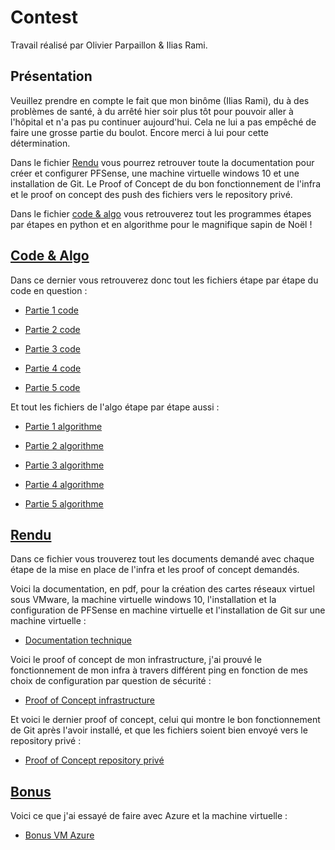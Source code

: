 # Contest

Travail réalisé par Olivier Parpaillon & Ilias Rami.

## Présentation

Veuillez prendre en compte le fait que mon binôme (Ilias Rami), du à des problèmes de santé, à du arrêté hier soir plus tôt pour pouvoir aller à l'hôpital et n'a pas pu continuer aujourd'hui. Cela ne lui a pas empêché de faire une grosse partie du boulot. Encore merci à lui pour cette détermination.

Dans le fichier [Rendu](Rendu/) vous pourrez retrouver toute la documentation pour créer et configurer PFSense, une machine virtuelle windows 10 et une installation de Git. Le Proof of Concept de du bon fonctionnement de l'infra et le proof on concept des push des fichiers vers le repository privé.

Dans le fichier [code & algo](code_and_algo/) vous retrouverez tout les programmes étapes par étapes en python et en algorithme pour le magnifique sapin de Noël !


## [Code & Algo](code_and_algo/)

Dans ce dernier vous retrouverez donc tout les fichiers étape par étape du code en question :

- [Partie 1 code](code_and_algo/Xmas.py)

- [Partie 2 code](code_and_algo/Xmas2.py)

- [Partie 3 code](code_and_algo/Xmas3.py)

- [Partie 4 code](code_and_algo/Xmas4.py)

- [Partie 5 code](code_and_algo/Xmas5.py)

Et tout les fichiers de l'algo étape par étape aussi :

- [Partie 1 algorithme](code_and_algo/algo_xmastree_level1.txt)

- [Partie 2 algorithme](code_and_algo/algo_xmastree_level2.txt)

- [Partie 3 algorithme](code_and_algo/algo_xmastree_level3.txt)

- [Partie 4 algorithme](code_and_algo/algo_xmastree_level4.txt)

- [Partie 5 algorithme](code_and_algo/algo_xmastree_level5.txt)


## [Rendu](Rendu/)

Dans ce fichier vous trouverez tout les documents demandé avec chaque étape de la mise en place de l'infra et les proof of concept demandés.

Voici la documentation, en pdf, pour la création des cartes réseaux virtuel sous VMware, la machine virtuelle windows 10, l'installation et la configuration de PFSense en machine virtuelle et l'installation de Git sur une machine virtuelle :

- [Documentation technique](Rendu/Rendu_Git_Privee.pdf)

Voici le proof of concept de mon infrastructure, j'ai prouvé le fonctionnement de mon infra à travers différent ping en fonction de mes choix de configuration par question de sécurité :

- [Proof of Concept infrastructure](Rendu/Proof_Of_Concept_Infra.pdf)

Et voici le dernier proof of concept, celui qui montre le bon fonctionnement de Git après l'avoir installé, et que les fichiers soient bien envoyé vers le repository privé :

- [Proof of Concept repository privé](Rendu/POC_push_git_pv.pdf)

## [Bonus](Bonus/)

Voici ce que j'ai essayé de faire avec Azure et la machine virtuelle :

- [Bonus VM Azure](Bonus/VM_azur.pdf)